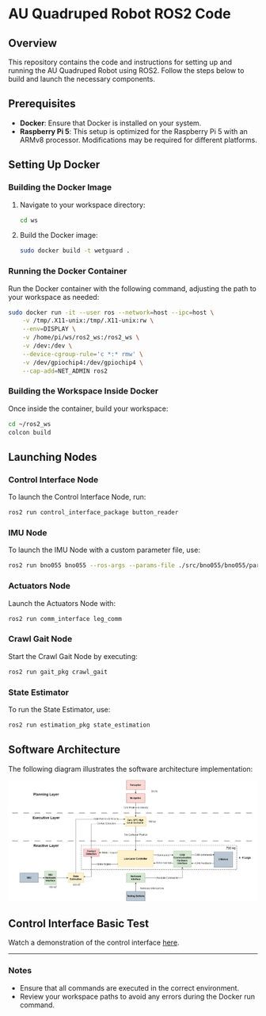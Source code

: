# AU Quadruped Robot ROS2 Code

## Overview

This repository contains the code and instructions for setting up and running the AU Quadruped Robot using ROS2. Follow the steps below to build and launch the necessary components.

## Prerequisites

- **Docker**: Ensure that Docker is installed on your system.
- **Raspberry Pi 5**: This setup is optimized for the Raspberry Pi 5 with an ARMv8 processor. Modifications may be required for different platforms.

## Setting Up Docker

### Building the Docker Image

1. Navigate to your workspace directory:
    ```bash
    cd ws
    ```

2. Build the Docker image:
    ```bash
    sudo docker build -t wetguard .
    ```

### Running the Docker Container

Run the Docker container with the following command, adjusting the path to your workspace as needed:
```bash
sudo docker run -it --user ros --network=host --ipc=host \
    -v /tmp/.X11-unix:/tmp/.X11-unix:rw \
    --env=DISPLAY \
    -v /home/pi/ws/ros2_ws:/ros2_ws \
    -v /dev:/dev \
    --device-cgroup-rule='c *:* rmw' \
    -v /dev/gpiochip4:/dev/gpiochip4 \
    --cap-add=NET_ADMIN ros2
```

### Building the Workspace Inside Docker

Once inside the container, build your workspace:
```bash
cd ~/ros2_ws
colcon build
```

## Launching Nodes

### Control Interface Node
To launch the Control Interface Node, run:
```bash
ros2 run control_interface_package button_reader
```

### IMU Node
To launch the IMU Node with a custom parameter file, use:
```bash
ros2 run bno055 bno055 --ros-args --params-file ./src/bno055/bno055/params/bno055_params.yaml
```

### Actuators Node
Launch the Actuators Node with:
```bash
ros2 run comm_interface leg_comm
```

### Crawl Gait Node
Start the Crawl Gait Node by executing:
```bash
ros2 run gait_pkg crawl_gait
```

### State Estimator
To run the State Estimator, use:
```bash
ros2 run estimation_pkg state_estimation
```

## Software Architecture

The following diagram illustrates the software architecture implementation:

![Control Architecture](Robot_Software_Arquitecture.jpg)

## Control Interface Basic Test

Watch a demonstration of the control interface [here](https://youtube.com/shorts/MwS2y61EkHA?feature=shared).

---

### Notes

- Ensure that all commands are executed in the correct environment.
- Review your workspace paths to avoid any errors during the Docker run command.

